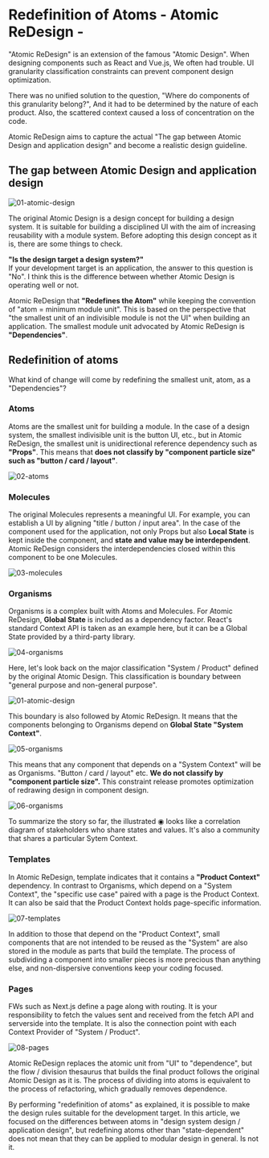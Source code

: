 # Redefinition of Atoms - Atomic ReDesign -

"Atomic ReDesign" is an extension of the famous "Atomic Design". When designing components such as React and Vue.js, We often had trouble. UI granularity classification constraints can prevent component design optimization.

There was no unified solution to the question, "Where do components of this granularity belong?", And it had to be determined by the nature of each product. Also, the scattered context caused a loss of concentration on the code.

Atomic ReDesign aims to capture the actual "The gap between Atomic Design and application design" and become a realistic design guideline.

## The gap between Atomic Design and application design

![01-atomic-design](public/images/01-atomic-design.png)

The original Atomic Design is a design concept for building a design system. It is suitable for building a disciplined UI with the aim of increasing reusability with a module system. Before adopting this design concept as it is, there are some things to check.

**"Is the design target a design system?"**  
If your development target is an application, the answer to this question is "No". I think this is the difference between whether Atomic Design is operating well or not.

Atomic ReDesign that **"Redefines the Atom"** while keeping the convention of "atom = minimum module unit". This is based on the perspective that "the smallest unit of an indivisible module is not the UI" when building an application. The smallest module unit advocated by Atomic ReDesign is **"Dependencies"**.

## Redefinition of atoms

What kind of change will come by redefining the smallest unit, atom, as a "Dependencies"?

### Atoms

Atoms are the smallest unit for building a module. In the case of a design system, the smallest indivisible unit is the button UI, etc., but in Atomic ReDesign, the smallest unit is unidirectional reference dependency such as **"Props"**. This means that **does not classify by "component particle size" such as "button / card / layout"**.

![02-atoms](public/images/02-atoms.png)

### Molecules

The original Molecules represents a meaningful UI. For example, you can establish a UI by aligning "title / button / input area". In the case of the component used for the application, not only Props but also **Local State** is kept inside the component, and **state and value may be interdependent**. Atomic ReDesign considers the interdependencies closed within this component to be one Molecules.

![03-molecules](public/images/03-molecules.png)

### Organisms

Organisms is a complex built with Atoms and Molecules. For Atomic ReDesign, **Global State** is included as a dependency factor. React's standard Context API is taken as an example here, but it can be a Global State provided by a third-party library.

![04-organisms](public/images/04-organisms.png)

Here, let's look back on the major classification "System / Product" defined by the original Atomic Design. This classification is boundary between "general purpose and non-general purpose".

![01-atomic-design](public/images/01-atomic-design.png)

This boundary is also followed by Atomic ReDesign. It means that the components belonging to Organisms depend on **Global State "System Context"**.

![05-organisms](public/images/05-organisms.png)

This means that any component that depends on a "System Context" will be as Organisms. "Button / card / layout" etc. **We do not classify by "component particle size".** This constraint release promotes optimization of redrawing design in component design.

![06-organisms](public/images/06-organisms.png)

To summarize the story so far, the illustrated ◉ looks like a correlation diagram of stakeholders who share states and values. It's also a community that shares a particular Sytem Context.

### Templates

In Atomic ReDesign, template indicates that it contains a **"Product Context"** dependency. In contrast to Organisms, which depend on a "System Context", the "specific use case" paired with a page is the Product Context. It can also be said that the Product Context holds page-specific information.

![07-templates](public/images/07-templates.png)

In addition to those that depend on the "Product Context", small components that are not intended to be reused as the "System" are also stored in the module as parts that build the template. The process of subdividing a component into smaller pieces is more precious than anything else, and non-dispersive conventions keep your coding focused.

### Pages

FWs such as Next.js define a page along with routing. It is your responsibility to fetch the values ​​sent and received from the fetch API and serverside into the template. It is also the connection point with each Context Provider of "System / Product".

![08-pages](public/images/08-pages.png)

Atomic ReDesign replaces the atomic unit from "UI" to "dependence", but the flow / division thesaurus that builds the final product follows the original Atomic Design as it is. The process of dividing into atoms is equivalent to the process of refactoring, which gradually removes dependence.

By performing "redefinition of atoms" as explained, it is possible to make the design rules suitable for the development target. In this article, we focused on the differences between atoms in "design system design / application design", but redefining atoms other than "state-dependent" does not mean that they can be applied to modular design in general. Is not it.
